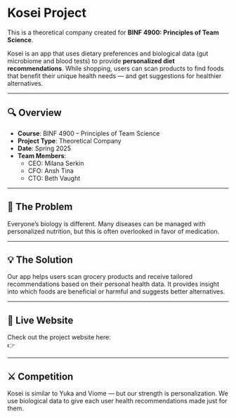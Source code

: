 # Kosei Project

This is a theoretical company created for **BINF 4900: Principles of Team Science**.

Kosei is an app that uses dietary preferences and biological data (gut microbiome and blood tests) to provide **personalized diet recommendations**. While shopping, users can scan products to find foods that benefit their unique health needs — and get suggestions for healthier alternatives.

---

## 🔍 Overview

- **Course**: BINF 4900 – Principles of Team Science  
- **Project Type**: Theoretical Company  
- **Date**: Spring 2025  
- **Team Members**:  
  - CEO: Milana Serkin  
  - CFO: Ansh Tina  
  - CTO: Beth Vaught  

---

## 🧠 The Problem

Everyone’s biology is different. Many diseases can be managed with personalized nutrition, but this is often overlooked in favor of medication.

---

## 💡 The Solution

Our app helps users scan grocery products and receive tailored recommendations based on their personal health data. It provides insight into which foods are beneficial or harmful and suggests better alternatives.

---

## 🚀 Live Website

Check out the project website here:  
👉 

---

## ⚔️ Competition

Kosei is similar to Yuka and Viome — but our strength is personalization. We use biological data to give each user health recommendations made just for them.
